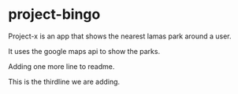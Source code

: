 # project-bingo
Project-x is an app that shows the nearest lamas park around a user.

It uses the google maps api to show the parks.

Adding one more line to readme.

This is the thirdline we are adding.

